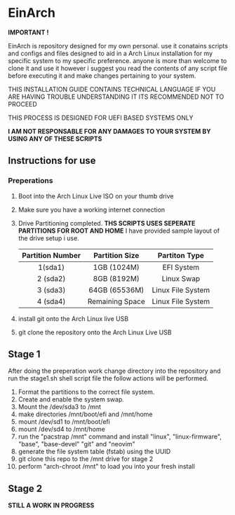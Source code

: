 # EinArch

**IMPORTANT !**

EinArch is repository designed for my own personal. use it conatains scripts and configs and files designed to aid in a Arch Linux installation for my specific system to my specific preference. anyone is more than welcome to clone it and use it however i suggest you read the contents of any script file before executing it and make changes pertaining to your system.

THIS INSTALLATION GUIDE CONTAINS TECHNICAL LANGUAGE IF YOU ARE HAVING TROUBLE UNDERSTANDING IT ITS RECOMMENDED NOT TO PROCEED

THIS PROCESS IS DESIGNED FOR UEFI BASED SYSTEMS ONLY

**I AM NOT RESPONSABLE FOR ANY DAMAGES TO YOUR SYSTEM BY USING ANY OF THESE SCRIPTS**

## Instructions for use

### Preperations
1. Boot into the Arch Linux Live ISO on your thumb drive
2. Make sure you have a working internet connection 
3. Drive Partitioning completed. **THS SCRIPTS USES SEPERATE PARTITIONS FOR ROOT AND HOME** I have provided sample layout of the drive setup i use.

    |Partition Number|Partition Size|Partiton Type|
    |:--------------:|:------------:|:-----------:|
    |1(sda1)|1GB (1024M)| EFI System | 
    |2 (sda2) | 8GB (8192M) | Linux Swap |
    |3 (sda3) | 64GB (65536M) | Linux File System |
    |4 (sda4) | Remaining Space | Linux File System |

4. install git onto the Arch Linux live USB
5. git clone the repository onto the Arch Linux Live USB


## Stage 1

After doing the preperation work change directory into the repository and run the stage1.sh shell script file the follow actions will be performed.
1. Format the partitions to the correct file system.
2. Create and enable the system swap.
3. Mount the /dev/sda3 to /mnt
4. make directories /mnt/boot/efi and /mnt/home
5. mount /dev/sd1 to /mnt/boot/efi
6. mount /dev/sd4 to /mnt/home
7. run the "pacstrap /mnt" command and install "linux", "linux-firmware", "base", "base-devel" "git" and "neovim"
8. generate the file system table (fstab) using the UUID
9. git clone this repo to the /mnt drive for stage 2
10. perform "arch-chroot /mnt" to load you into your fresh install

## Stage 2
**STILL A WORK IN PROGRESS**
